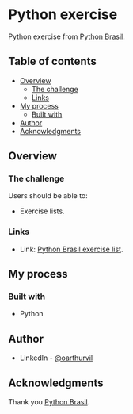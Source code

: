 # Python exercise
Python exercise from [Python Brasil](https://wiki.python.org.br/PythonBrasil).

## Table of contents

- [Overview](#overview)
  - [The challenge](#the-challenge)
  - [Links](#links)
- [My process](#my-process)
  - [Built with](#built-with)
- [Author](#author)
- [Acknowledgments](#acknowledgments)

## Overview

### The challenge

Users should be able to:

- Exercise lists.


### Links

- Link: [Python Brasil exercise list](https://wiki.python.org.br/ListaDeExercicios).


## My process

### Built with

- Python


## Author

- LinkedIn - [@oarthurvil](www.linkedin.com/in/oarthurvil)


## Acknowledgments

Thank you [Python Brasil](https://wiki.python.org.br/PythonBrasil).


